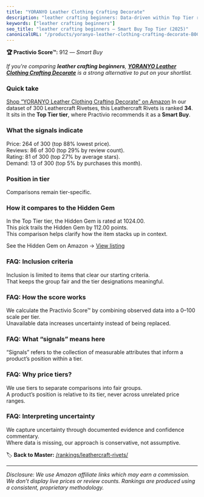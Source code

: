 ```yaml
---
title: "YORANYO Leather Clothing Crafting Decorate"
description: "leather crafting beginners: Data-driven within Top Tier ranking using the Practivio Score™. Positioned by quality, value, demand, findability, momentum."
keywords: ["leather crafting beginners"]
seo_title: "leather crafting beginners — Smart Buy Top Tier (2025)"
canonicalURL: "/products/yoranyo-leather-clothing-crafting-decorate-B0CBT71GZF/"
---
```


**🏆 Practivio Score™:** 912 — _Smart Buy_


*If you're comparing **leather crafting beginners**, **[YORANYO Leather Clothing Crafting Decorate](https://www.amazon.com/dp/B0CBT71GZF?tag=practivio-20)** is a strong alternative to put on your shortlist.*
### Quick take
[Shop “YORANYO Leather Clothing Crafting Decorate” on Amazon](https://www.amazon.com/dp/B0CBT71GZF?tag=practivio-20)
In our dataset of 300 Leathercraft Rivetses, this Leathercraft Rivets is ranked **34**.  
It sits in the **Top Tier tier**, where Practivio recommends it as a **Smart Buy**.

### What the signals indicate
Price: 264 of 300 (top 88% lowest price).  
Reviews: 86 of 300 (top 29% by review count).  
Rating: 81 of 300 (top 27% by average stars).  
Demand: 13 of 300 (top 5% by purchases this month).

### Position in tier
Comparisons remain tier-specific.

### How it compares to the Hidden Gem
In the Top Tier tier, the Hidden Gem is rated at 1024.00.  
This pick trails the Hidden Gem by 112.00 points.  
This comparison helps clarify how the item stacks up in context.  

See the Hidden Gem on Amazon → [View listing](https://www.amazon.com/dp/B09KRMD8RG?tag=practivio-20)

### FAQ: Inclusion criteria
Inclusion is limited to items that clear our starting criteria.  
That keeps the group fair and the tier designations meaningful.

### FAQ: How the score works
We calculate the Practivio Score™ by combining observed data into a 0–100 scale per tier.  
Unavailable data increases uncertainty instead of being replaced.

### FAQ: What “signals” means here
“Signals” refers to the collection of measurable attributes that inform a product’s position within a tier.

### FAQ: Why price tiers?
We use tiers to separate comparisons into fair groups.  
A product’s position is relative to its tier, never across unrelated price ranges.

### FAQ: Interpreting uncertainty
We capture uncertainty through documented evidence and confidence commentary.  
Where data is missing, our approach is conservative, not assumptive.


🏷️ **Back to Master:** [/rankings/leathercraft-rivets/](/rankings/leathercraft-rivets/)

---
_Disclosure: We use Amazon affiliate links which may earn a commission. We don’t display live prices or review counts. Rankings are produced using a consistent, proprietary methodology._
